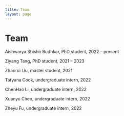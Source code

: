 ```yaml
---
title: Team
layout: page
---
```

# Team

Aishwarya Shishir Budhkar, PhD student,	2022 – present 

Ziyang Tang, PhD student,	2021 – 2023 

Zhaorui Liu, master student, 2021

Tatyana Cook, undergraduate intern,	2022  

ChenHao Li, undergraduate intern,	2022 

Xuanyu Chen, undergraduate intern,	2022 

Zheyu Fu, undergraduate intern,	2022 
